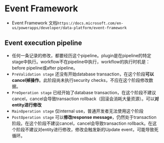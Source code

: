 # Event Framework
+ Event Framework 文档`https://docs.microsoft.com/en-us/powerapps/developer/data-platform/event-framework`

## Event execution pipeline
+ 任何一条记录的修改，都要经历这个pipeline。plugin是在pipeline的特定stage中执行。workflow不在pipeline中执行，workflow的执行时机是：before pipeline或after pipeline。
+ `PreValidation stage` 还没有开始database transaction，在这个阶段**可以cancel掉操作**。此阶段尚未执行security checks，不应在这个阶段修改数据。
+ `PreOperation stage` 已经开始了database transaction，在这个阶段不建议cancel，cancel会导致transaction rollback（回滚会消耗大量资源）。可以**对entity进行修改**
+ `MainOperation stage` 仅internal use，普通开发者无法使用这个阶段
+ `PostOperation stage` 可以**修改response message**，仍然处于transaction阶段。在这个阶段不建议cancel，cancel会导致transaction rollback。在这个阶段不建议对entity进行修改，修改会触发新的Update event，可能导致死循环。